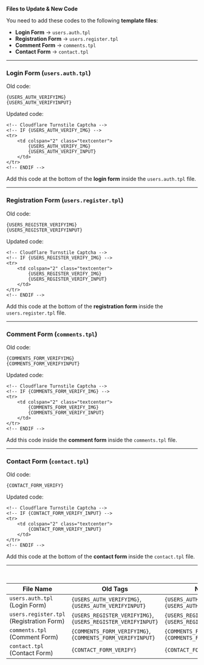 <strong>Files to Update &amp; New Code</strong></h3>

<p>You need to add these codes to the following <strong>template files</strong>:</p>

<ul>
	<li><strong>Login Form</strong> → <code>users.auth.tpl</code></li>
	<li><strong>Registration Form</strong> → <code>users.register.tpl</code></li>
	<li><strong>Comment Form</strong> → <code>comments.tpl</code></li>
	<li><strong>Contact Form</strong> → <code>contact.tpl</code></li>
</ul>

<hr>
<h3><strong>Login Form (<code>users.auth.tpl</code>)</strong></h3>

<p>Old code:</p>

<pre><code class="language-html">{USERS_AUTH_VERIFYIMG}
{USERS_AUTH_VERIFYINPUT}
</code></pre>

<p>Updated code:</p>

<pre><code class="language-html">&lt;!-- Cloudflare Turnstile Captcha --&gt;
&lt;!-- IF {USERS_AUTH_VERIFY_IMG} --&gt;
&lt;tr&gt;
    &lt;td colspan="2" class="textcenter"&gt;
        {USERS_AUTH_VERIFY_IMG}
        {USERS_AUTH_VERIFY_INPUT}
    &lt;/td&gt;
&lt;/tr&gt;
&lt;!-- ENDIF --&gt;
</code></pre>

<p>Add this code at the bottom of the <strong>login form</strong> inside the <code>users.auth.tpl</code> file.</p>

<hr>
<h3><strong>Registration Form (<code>users.register.tpl</code>)</strong></h3>

<p>Old code:</p>

<pre><code class="language-html">{USERS_REGISTER_VERIFYIMG}
{USERS_REGISTER_VERIFYINPUT}
</code></pre>

<p>Updated code:</p>

<pre><code class="language-html">&lt;!-- Cloudflare Turnstile Captcha --&gt;
&lt;!-- IF {USERS_REGISTER_VERIFY_IMG} --&gt;
&lt;tr&gt;
    &lt;td colspan="2" class="textcenter"&gt;
        {USERS_REGISTER_VERIFY_IMG}
        {USERS_REGISTER_VERIFY_INPUT}
    &lt;/td&gt;
&lt;/tr&gt;
&lt;!-- ENDIF --&gt;
</code></pre>

<p>Add this code at the bottom of the <strong>registration form</strong> inside the <code>users.register.tpl</code> file.</p>

<hr>
<h3><strong>Comment Form (<code>comments.tpl</code>)</strong></h3>

<p>Old code:</p>

<pre><code class="language-html">{COMMENTS_FORM_VERIFYIMG}
{COMMENTS_FORM_VERIFYINPUT}
</code></pre>

<p>Updated code:</p>

<pre><code class="language-html">&lt;!-- Cloudflare Turnstile Captcha --&gt;
&lt;!-- IF {COMMENTS_FORM_VERIFY_IMG} --&gt;
&lt;tr&gt;
    &lt;td colspan="2" class="textcenter"&gt;
        {COMMENTS_FORM_VERIFY_IMG}
        {COMMENTS_FORM_VERIFY_INPUT}
    &lt;/td&gt;
&lt;/tr&gt;
&lt;!-- ENDIF --&gt;
</code></pre>

<p>Add this code inside the <strong>comment form</strong> inside the <code>comments.tpl</code> file.</p>

<hr>
<h3><strong>Contact Form (<code>contact.tpl</code>)</strong></h3>

<p>Old code:</p>

<pre><code class="language-html">{CONTACT_FORM_VERIFY}
</code></pre>

<p>Updated code:</p>

<pre><code class="language-html">&lt;!-- Cloudflare Turnstile Captcha --&gt;
&lt;!-- IF {CONTACT_FORM_VERIFY_INPUT} --&gt;
&lt;tr&gt;
    &lt;td colspan="2" class="textcenter"&gt;
        {CONTACT_FORM_VERIFY_INPUT}
    &lt;/td&gt;
&lt;/tr&gt;
&lt;!-- ENDIF --&gt;
</code></pre>

<p>Add this code at the bottom of the <strong>contact form</strong> inside the <code>contact.tpl</code> file.</p>

<hr>
<p>&nbsp;</p>

<table>
	<thead>
		<tr>
			<th>File Name</th>
			<th>Old Tags</th>
			<th>New Tags</th>
		</tr>
	</thead>
	<tbody>
		<tr>
			<td><code>users.auth.tpl</code> (Login Form)</td>
			<td><code>{USERS_AUTH_VERIFYIMG}</code>, <code>{USERS_AUTH_VERIFYINPUT}</code></td>
			<td><code>{USERS_AUTH_VERIFY_IMG}</code>, <code>{USERS_AUTH_VERIFY_INPUT}</code></td>
		</tr>
		<tr>
			<td><code>users.register.tpl</code> (Registration Form)</td>
			<td><code>{USERS_REGISTER_VERIFYIMG}</code>, <code>{USERS_REGISTER_VERIFYINPUT}</code></td>
			<td><code>{USERS_REGISTER_VERIFY_IMG}</code>, <code>{USERS_REGISTER_VERIFY_INPUT}</code></td>
		</tr>
		<tr>
			<td><code>comments.tpl</code> (Comment Form)</td>
			<td><code>{COMMENTS_FORM_VERIFYIMG}</code>, <code>{COMMENTS_FORM_VERIFYINPUT}</code></td>
			<td><code>{COMMENTS_FORM_VERIFY_IMG}</code>, <code>{COMMENTS_FORM_VERIFY_INPUT}</code></td>
		</tr>
		<tr>
			<td><code>contact.tpl</code> (Contact Form)</td>
			<td><code>{CONTACT_FORM_VERIFY}</code></td>
			<td><code>{CONTACT_FORM_VERIFY_INPUT}</code></td>
		</tr>
	</tbody>
</table>





